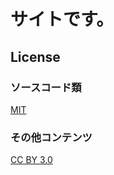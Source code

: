 # サイトです。

## License

### ソースコード類
[MIT](LICENSE)

### その他コンテンツ
[CC BY 3.0](https://creativecommons.org/licenses/by/3.0/)
